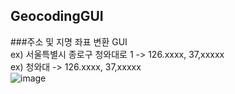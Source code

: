 ## GeocodingGUI

###주소 및 지명 좌표 변환 GUI<br>
ex) 서울특별시 종로구 청와대로 1 -> 126.xxxx, 37,xxxxx<br>
ex) 청와대 -> 126.xxxx, 37,xxxxx<br>
![image](https://github.com/syg0203/GeocodingGUI/assets/79491796/98d33493-41ee-4b52-86be-56bf302615fb)
